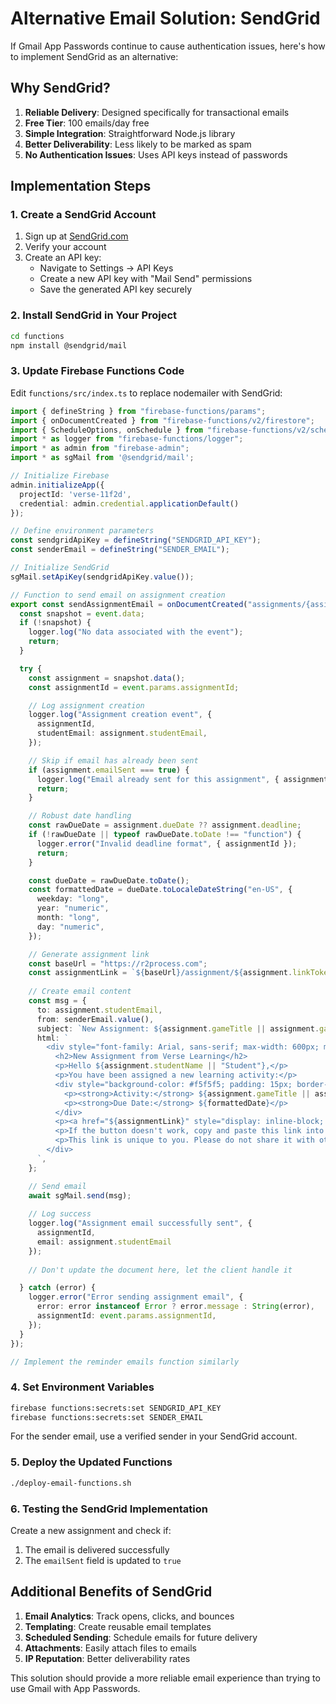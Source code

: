 # Alternative Email Solution: SendGrid

If Gmail App Passwords continue to cause authentication issues, here's how to implement SendGrid as an alternative:

## Why SendGrid?

1. **Reliable Delivery**: Designed specifically for transactional emails
2. **Free Tier**: 100 emails/day free
3. **Simple Integration**: Straightforward Node.js library
4. **Better Deliverability**: Less likely to be marked as spam
5. **No Authentication Issues**: Uses API keys instead of passwords

## Implementation Steps

### 1. Create a SendGrid Account

1. Sign up at [SendGrid.com](https://sendgrid.com/)
2. Verify your account
3. Create an API key:
   - Navigate to Settings → API Keys
   - Create a new API key with "Mail Send" permissions
   - Save the generated API key securely

### 2. Install SendGrid in Your Project

```bash
cd functions
npm install @sendgrid/mail
```

### 3. Update Firebase Functions Code

Edit `functions/src/index.ts` to replace nodemailer with SendGrid:

```typescript
import { defineString } from "firebase-functions/params";
import { onDocumentCreated } from "firebase-functions/v2/firestore";
import { ScheduleOptions, onSchedule } from "firebase-functions/v2/scheduler";
import * as logger from "firebase-functions/logger";
import * as admin from "firebase-admin";
import * as sgMail from '@sendgrid/mail';

// Initialize Firebase
admin.initializeApp({
  projectId: 'verse-11f2d',
  credential: admin.credential.applicationDefault()
});

// Define environment parameters
const sendgridApiKey = defineString("SENDGRID_API_KEY");
const senderEmail = defineString("SENDER_EMAIL");

// Initialize SendGrid
sgMail.setApiKey(sendgridApiKey.value());

// Function to send email on assignment creation
export const sendAssignmentEmail = onDocumentCreated("assignments/{assignmentId}", async (event) => {
  const snapshot = event.data;
  if (!snapshot) {
    logger.log("No data associated with the event");
    return;
  }

  try {
    const assignment = snapshot.data();
    const assignmentId = event.params.assignmentId;

    // Log assignment creation
    logger.log("Assignment creation event", {
      assignmentId,
      studentEmail: assignment.studentEmail,
    });

    // Skip if email has already been sent
    if (assignment.emailSent === true) {
      logger.log("Email already sent for this assignment", { assignmentId });
      return;
    }

    // Robust date handling
    const rawDueDate = assignment.dueDate ?? assignment.deadline;
    if (!rawDueDate || typeof rawDueDate.toDate !== "function") {
      logger.error("Invalid deadline format", { assignmentId });
      return;
    }

    const dueDate = rawDueDate.toDate();
    const formattedDate = dueDate.toLocaleDateString("en-US", {
      weekday: "long",
      year: "numeric",
      month: "long",
      day: "numeric",
    });

    // Generate assignment link
    const baseUrl = "https://r2process.com";
    const assignmentLink = `${baseUrl}/assignment/${assignment.linkToken}`;
    
    // Create email content
    const msg = {
      to: assignment.studentEmail,
      from: senderEmail.value(),
      subject: `New Assignment: ${assignment.gameTitle || assignment.gameName}`,
      html: `
        <div style="font-family: Arial, sans-serif; max-width: 600px; margin: 0 auto;">
          <h2>New Assignment from Verse Learning</h2>
          <p>Hello ${assignment.studentName || "Student"},</p>
          <p>You have been assigned a new learning activity:</p>
          <div style="background-color: #f5f5f5; padding: 15px; border-radius: 5px; margin: 20px 0;">
            <p><strong>Activity:</strong> ${assignment.gameTitle || assignment.gameName}</p>
            <p><strong>Due Date:</strong> ${formattedDate}</p>
          </div>
          <p><a href="${assignmentLink}" style="display: inline-block; background-color: #4CAF50; color: white; padding: 10px 20px; text-decoration: none; border-radius: 5px;">Start Activity</a></p>
          <p>If the button doesn't work, copy and paste this link into your browser: ${assignmentLink}</p>
          <p>This link is unique to you. Please do not share it with others.</p>
        </div>
      `,
    };

    // Send email
    await sgMail.send(msg);
    
    // Log success
    logger.log("Assignment email successfully sent", {
      assignmentId,
      email: assignment.studentEmail
    });
    
    // Don't update the document here, let the client handle it

  } catch (error) {
    logger.error("Error sending assignment email", {
      error: error instanceof Error ? error.message : String(error),
      assignmentId: event.params.assignmentId,
    });
  }
});

// Implement the reminder emails function similarly
```

### 4. Set Environment Variables

```bash
firebase functions:secrets:set SENDGRID_API_KEY
firebase functions:secrets:set SENDER_EMAIL
```

For the sender email, use a verified sender in your SendGrid account.

### 5. Deploy the Updated Functions

```bash
./deploy-email-functions.sh
```

### 6. Testing the SendGrid Implementation

Create a new assignment and check if:
1. The email is delivered successfully
2. The `emailSent` field is updated to `true`

## Additional Benefits of SendGrid

1. **Email Analytics**: Track opens, clicks, and bounces
2. **Templating**: Create reusable email templates
3. **Scheduled Sending**: Schedule emails for future delivery
4. **Attachments**: Easily attach files to emails
5. **IP Reputation**: Better deliverability rates

This solution should provide a more reliable email experience than trying to use Gmail with App Passwords. 